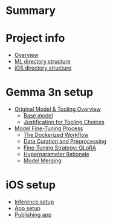 # Summary

# Project info

- [Overview](project_info/overview.md)
- [ML directory structure]()
- [iOS directory structure]()

# Gemma 3n setup

- [Original Model & Tooling Overview](ml_project_setup/model/model.md)
    - [Base model](ml_project_setup/model/base_model.md)
    - [Justification for Tooling Choices](ml_project_setup/model/justification.md)
- [Model Fine-Tuning Process](ml_project_setup/fune_tuning/fine_tuning.md)
  - [The Dockerized Workflow](ml_project_setup/fune_tuning/dockerized.md)
  - [Data Curation and Preprocessing](ml_project_setup/fune_tuning/data_curation.md)
  - [Fine-Tuning Strategy: QLoRA](ml_project_setup/fune_tuning/strategy.md)
  - [Hyperparameter Rationale](ml_project_setup/fune_tuning/hyperparameter.md)
  - [Model Merging](ml_project_setup/fune_tuning/merging.md)

# iOS setup

- [Inference setup](ios_project_setup/inference.md)
- [App setup](ios_project_setup/app_setup.md)
- [Publishing app](ios_project_setup/publishing.md)